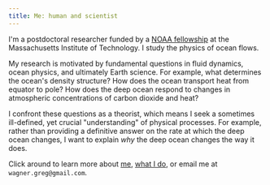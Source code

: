 ```yaml
---
title: Me: human and scientist
---
```


I'm a postdoctoral researcher funded by a [NOAA fellowship][] 
at the Massachusetts Institute of Technology. I study the physics
of ocean flows.

My research is motivated by fundamental questions in fluid dynamics,
ocean physics, and ultimately Earth science. For example,
what determines the ocean's density structure?
How does the ocean transport heat from equator to pole?
How does the deep ocean respond to changes in atmospheric 
concentrations of carbon dioxide and heat?

I confront these questions as a theorist, which means I seek a sometimes
ill-defined, yet crucial "understanding" of physical
processes. For example, rather than providing a definitive answer on
the rate at which the deep ocean changes, I want to explain *why* the 
deep ocean changes the way it does.

Click around to learn more about [me][], [what I do][], or email me 
at `wagner.greg@gmail.com`.

[me]: https://glwagner.github.io/about/
[what I do]: https://glwagner.github.io/projects/
[NOAA fellowship]: http://vsp.ucar.edu/cgc/current-awards-alumni 
